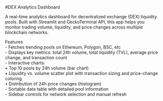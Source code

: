 #DEX Analytics Dashboard

A real-time analytics dashboard for decentralized exchange (DEX) liquidity pools. Built with Streamlit and GeckoTerminal API, this app helps you monitor trading volume, liquidity, and price changes across multiple blockchain networks.    

Features   
	- Fetches trending pools on Ethereum, Polygon, BSC, etc   
	- Displays key metrics: total 24h volume, total liquidity (TVL), average price change, and transaction count   
	- Interactive charts:   
	•	Top 10 pools by 24h volume (bar chart)   
	•	Liquidity vs. volume scatter plot with transaction sizing and price-change coloring   
	•	Distribution of 24h price changes (histogram)   
	- Sortable data table with detailed pool information   
	- Sidebar controls for network selection and manual refresh   
 
